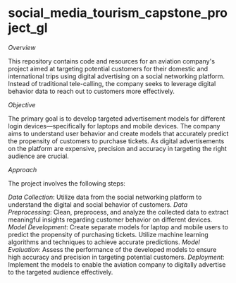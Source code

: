 # social_media_tourism_capstone_project_gl
*Overview*

This repository contains code and resources for an aviation company's project aimed at targeting potential customers for their domestic and international trips using digital advertising on a social networking platform. Instead of traditional tele-calling, the company seeks to leverage digital behavior data to reach out to customers more effectively.

*Objective*

The primary goal is to develop targeted advertisement models for different login devices—specifically for laptops and mobile devices. The company aims to understand user behavior and create models that accurately predict the propensity of customers to purchase tickets. As digital advertisements on the platform are expensive, precision and accuracy in targeting the right audience are crucial.

*Approach*

The project involves the following steps:

*Data Collection*: Utilize data from the social networking platform to understand the digital and social behavior of customers.
*Data Preprocessing*: Clean, preprocess, and analyze the collected data to extract meaningful insights regarding customer behavior on different devices.
*Model Development*: Create separate models for laptop and mobile users to predict the propensity of purchasing tickets. Utilize machine learning algorithms and techniques to achieve accurate predictions.
*Model Evaluation*: Assess the performance of the developed models to ensure high accuracy and precision in targeting potential customers.
*Deployment*: Implement the models to enable the aviation company to digitally advertise to the targeted audience effectively.
